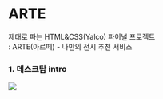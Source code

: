 # ARTE
제대로 파는 HTML&amp;CSS(Yalco) 파이널 프로젝트 <br>
: ARTE(아르떼) - 나만의 전시 추천 서비스

### 1. 데스크탑 intro
<img src="https://user-images.githubusercontent.com/69065439/219132191-973df18d-7b54-4bfe-9a22-a2762236d78f.png">

